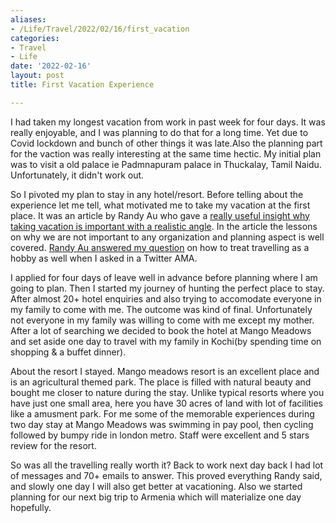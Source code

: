 ```yaml
---
aliases:
- /Life/Travel/2022/02/16/first_vacation
categories:
- Travel
- Life
date: '2022-02-16'
layout: post
title: First Vacation Experience

---
```


I had taken my longest vacation from work in past week for four days. It
was really enjoyable, and I was planning to do that for a long time.
Yet due to Covid lockdown and bunch of other things it was late.Also the
planning part for the vaction was really interesting at the same time hectic.
My initial plan was to visit a old palace ie Padmnapuram palace in Thuckalay, Tamil Naidu.
Unfortunately, it didn't work out.

So I pivoted my plan to stay in any hotel/resort. Before telling
about the experience let me tell, what motivated me to take my vacation
at the first place. It was an article by Randy Au who gave a [really useful insight why
taking vacation is important with a realistic angle](https://counting.substack.com/p/vacation-is-the-power-say-no-by-not).
In the article the lessons on why we are not important to any organization and planning
aspect is well covered. [Randy Au answered my question](https://twitter.com/Randy_Au/status/1494339578567663631)
on how to treat travelling as a hobby as well when I asked in a Twitter AMA.

I applied for four days of leave well in advance before planning where
I am going to plan. Then I started my journey of hunting the perfect
place to stay. After almost 20+ hotel enquiries and also trying to
accomodate everyone in my family to come with me. The outcome was kind of
final. Unfortunately not everyone in my family was willing to come with me
except my mother. After a lot of searching we decided to book the hotel at Mango Meadows
and set aside one day to travel with my family in Kochi(by spending time on shopping
& a buffet dinner).

About the resort I stayed. Mango meadows resort is an excellent place and is an agricultural themed
park. The place is filled with natural beauty and bought me closer to nature during the stay.
Unlike typical resorts where you have just one small area, here you have 30 acres of land with lot of
facilities like a amusment park. For me some of the memorable experiences during two day stay at Mango Meadows
was swimming in pay pool, then cycling followed by  bumpy ride in london metro. 
Staff were excellent and 5 stars review for the resort.

So was all the travelling really worth it? Back to work next day back I had lot of messages
and 70+ emails to answer. This proved everything Randy said, and slowly one day I will
also get better at vacationing. Also we started planning for our next big trip to Armenia which
will materialize one day hopefully.
